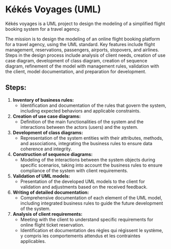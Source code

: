 # Kékés Voyages (UML)

Kékés voyages is a UML project to design the modeling of a simplified flight booking system for a travel agency.


The mission is to design the modeling of an online flight booking platform for a travel agency, using the UML standard. Key features include flight management, reservations, passengers, airports, stopovers, and airlines. Steps in the design process include analysis of client needs, creation of use case diagram, development of class diagram, creation of sequence diagram, refinement of the model with management rules, validation with the client, model documentation, and preparation for development.


## Steps: 



1. **Inventory of business rules:**
    - Identification and documentation of the rules that govern the system, including expected behaviors and applicable constraints.
2. **Creation of use case diagrams:**
    - Definition of the main functionalities of the system and the interactions between the actors (users) and the system.
3. **Development of class diagrams:**
    - Representation of the system entities with their attributes, methods, and associations, integrating the business rules to ensure data coherence and integrity.
4. **Construction of sequence diagrams:**
    - Modeling of the interactions between the system objects during specific scenarios, taking into account the business rules to ensure compliance of the system with client requirements.
5. **Validation of UML models:**
    - Presentation of the developed UML models to the client for validation and adjustments based on the received feedback.
6. **Writing of detailed documentation:**
    - Comprehensive documentation of each element of the UML model, including integrated business rules to guide the future development of the system.
7. **Analysis of client requirements:**
    - Meeting with the client to understand specific requirements for online flight ticket reservation.
    - Identification et documentation des règles qui régissent le système, y compris les comportements attendus et les contraintes applicables.